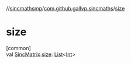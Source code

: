 //[sincmathsmp](../../index.md)/[com.github.gallvp.sincmaths](index.md)/[size](size.md)

# size

[common]\
val [SincMatrix](-sinc-matrix/index.md).[size](size.md): [List](https://kotlinlang.org/api/latest/jvm/stdlib/kotlin.collections/-list/index.html)&lt;[Int](https://kotlinlang.org/api/latest/jvm/stdlib/kotlin/-int/index.html)&gt;
